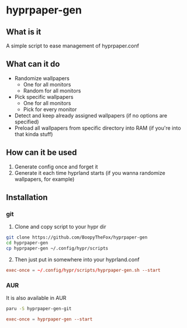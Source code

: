 # hyprpaper-gen

## What is it 
A simple script to ease management of hyprpaper.conf

## What can it do
- Randomize wallpapers
	- One for all monitors
	- Random for all monitors
- Pick specific wallpapers
	- One for all monitors
	- Pick for every monitor
- Detect and keep already assigned wallpapers (if no options are specified)
- Preload all wallpapers from specific directory into RAM (if you're into that kinda stuff)

## How can it be used
1. Generate config once and forget it
2. Generate it each time hyprland starts (if you wanna randomize wallpapers, for example)

## Installation 

### git
1. Clone and copy script to your hypr dir
```bash
git clone https://github.com/BoopyTheFox/hyprpaper-gen
cd hyprpaper-gen
cp hyprpaper-gen ~/.config/hypr/scripts
```
2. Then just put in somewhere into your hyprland.conf
```conf
exec-once = ~/.config/hypr/scripts/hyprpaper-gen.sh --start
```

### AUR
It is also available in AUR
```bash
paru -S hyprpaper-gen-git
```

```conf
exec-once = hyprpaper-gen --start
```
